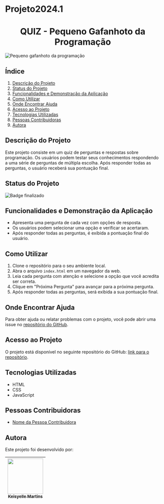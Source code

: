 # Projeto2024.1
<h1 align="center">QUIZ - Pequeno Gafanhoto da Programação</h1>

![Pequeno gafanhoto da programação](https://github.com/keisyelle/Projeto2024.1/assets/159586021/d5ab5247-d052-4c5c-b56f-66f50c2b1486)

## Índice

1. [Descrição do Projeto](#descrição-do-projeto)
2. [Status do Projeto](#status-do-projeto)
3. [Funcionalidades e Demonstração da Aplicação](#funcionalidades-e-demonstração-da-aplicação)
4. [Como Utilizar](#como-utilizar)
5. [Onde Encontrar Ajuda](#onde-encontrar-ajuda)
6. [Acesso ao Projeto](#acesso-ao-projeto)
7. [Tecnologias Utilizadas](#tecnologias-utilizadas)
8. [Pessoas Contribuidoras](#pessoas-contribuidoras)
9. [Autora](#autora)

## Descrição do Projeto

Este projeto consiste em um quiz de perguntas e respostas sobre programação. Os usuários podem testar seus conhecimentos respondendo a uma série de perguntas de múltipla escolha. Após responder todas as perguntas, o usuário receberá sua pontuação final.

## Status do Projeto

![Badge finalizado](https://img.shields.io/badge/status-FINALIZADO-green)

## Funcionalidades e Demonstração da Aplicação

- Apresenta uma pergunta de cada vez com opções de resposta.
- Os usuários podem selecionar uma opção e verificar se acertaram.
- Após responder todas as perguntas, é exibida a pontuação final do usuário.

## Como Utilizar

1. Clone o repositório para o seu ambiente local.
2. Abra o arquivo `index.html` em um navegador da web.
3. Leia cada pergunta com atenção e selecione a opção que você acredita ser correta.
4. Clique em "Próxima Pergunta" para avançar para a próxima pergunta.
5. Após responder todas as perguntas, será exibida a sua pontuação final.

## Onde Encontrar Ajuda

Para obter ajuda ou relatar problemas com o projeto, você pode abrir uma issue no [repositório do GitHub](https://github.com/keisyelle/Projeto2024.1).

## Acesso ao Projeto

O projeto está disponível no seguinte repositório do GitHub: [link para o repositório](https://github.com/keisyelle/Projeto2024.1.git).

## Tecnologias Utilizadas

- HTML
- CSS
- JavaScript

## Pessoas Contribuidoras

- [Nome da Pessoa Contribuidora](https://github.com/seu-usuario)

## Autora

Este projeto foi desenvolvido por:

| [<img loading="lazy" src="https://avatars.githubusercontent.com/u/159586021?v=4" width=115><br><sub>Keisyelle Martins</sub>](https://github.com/keisyelle)
| :---: | 

